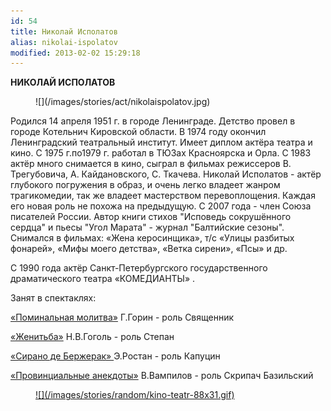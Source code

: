 ```yaml
---
id: 54
title: Николай Исполатов
alias: nikolai-ispolatov
modified: 2013-02-02 15:29:18
---
```


**НИКОЛАЙ ИСПОЛАТОВ**

<figure>
![](/images/stories/act/nikolaispolatov.jpg)
</figure>

Родился 14 апреля 1951 г. в городе Ленинграде. Детство провел в городе Котельнич Кировской области. В 1974 году окончил Ленинградский театральный институт. Имеет диплом актёра театра и кино. С 1975 г.по1979 г. работал в ТЮЗах Красноярска и Орла. С 1983 актёр много снимается в кино, сыграл в фильмах режиссеров В. Трегубовича, А. Кайдановского, С. Ткачева. Николай Исполатов - актёр глубокого погружения в образ, и очень легко владеет жанром трагикомедии, так же владеет мастерством перевоплощения. Каждая его новая роль не похожа на предыдущую. С 2007 года - член Союза писателей России. Автор книги стихов "Исповедь сокрушённого сердца" и пьесы "Угол Марата" - журнал "Балтийские сезоны". Снимался в фильмах: «Жена керосинщика», т/с «Улицы разбитых фонарей», «Мифы моего детства», «Ветка сирени», «Псы» и др.

С 1990 года актёр Санкт-Петербургского государственного драматического театра «КОМЕДИАНТЫ» .

Занят в спектаклях:

<a href="97-pominalnaia-molitva.html">«Поминальная молитва»</a> Г.Горин - роль Священник

<a href="69-genitba.html">«Женитьба»</a> Н.В.Гоголь - роль Степан

<a href="60-sirano-de-bergerak.html">«Сирано де Бержерак» </a>Э.Ростан - роль Капуцин

<a href="71-anekdoti.html">«Провинциальные анекдоты»</a> В.Вампилов - роль Скрипач Базильский

<figure><a href="http://www.kino-teatr.ru/kino/acter/m/ros/1762/works/">
![](/images/stories/random/kino-teatr-88x31.gif)
</a></figure>


